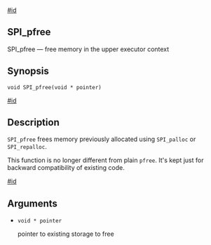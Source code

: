 [#id](#SPI-SPI-PFREE)

## SPI_pfree

SPI_pfree — free memory in the upper executor context

## Synopsis

```
void SPI_pfree(void * pointer)
```

[#id](#id-1.8.12.10.8.5)

## Description

`SPI_pfree` frees memory previously allocated using `SPI_palloc` or `SPI_repalloc`.

This function is no longer different from plain `pfree`. It's kept just for backward compatibility of existing code.

[#id](#id-1.8.12.10.8.6)

## Arguments

- `void * pointer`

  pointer to existing storage to free
